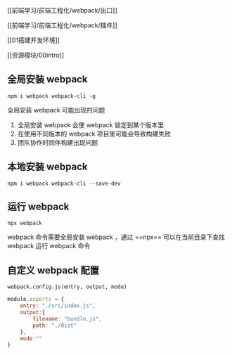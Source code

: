 [[前端学习/前端工程化/webpack/出口]]

[[前端学习/前端工程化/webpack/插件]]

[[01搭建开发环境]]

[[资源模块/00intro]]


## 全局安装 webpack

`npm i webpack webpack-cli -g`

全局安装 webpack 可能出现的问题

1. 全局安装 webpack 会使 webpack 锁定到某个版本里
2. 在使用不同版本的 webpack 项目里可能会导致构建失败
3. 团队协作时同伴构建出现问题

## 本地安装 webpack

`npm i webpack webpack-cli --save-dev`

## 运行 webpack

`npx webpack`

webpack 命令需要全局安装 webpack ，通过 ==npx== 可以在当前目录下查找 webpack 运行 webpack 命令

## 自定义 webpack 配置

`webpack.config.js(entry, output, mode)`

```js
module.exports = {
	entry: "./src/index.js",
	output:{
		filename: "bundle.js",
		path: "./dist"
	},
	mode:""
}
```